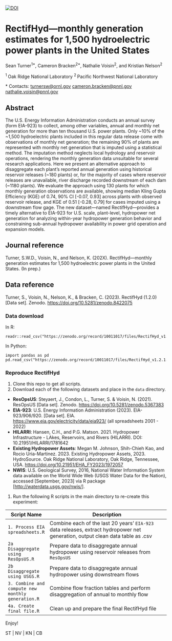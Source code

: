 [![DOI](https://zenodo.org/badge/DOI/10.5281/zenodo.8422075.svg)](https://doi.org/10.5281/zenodo.8422075)

# RectifHyd—monthly generation estimates for 1,500 hydroelectric power plants in the United States

Sean Turner<sup>1\*</sup>, Cameron Bracken<sup>2\*</sup>, Nathalie Voisin<sup>2</sup>, and Kristian
Nelson<sup>2</sup>

<sup>1 </sup> Oak Ridge National Laboratory
<sup>2 </sup> Pacific Northwest National Laboratory

\* Contacts: <turnersw@ornl.gov> <cameron.bracken@pnnl.gov> <nathalie.voisin@pnnl.gov>

## Abstract

The U.S. Energy Information Administration conducts an annual survey
(form EIA-923) to collect, among other variables, annual and monthly net
generation for more than ten thousand U.S. power plants. Only ~10% of
the ~1,500 hydroelectric plants included in this regular data release
come with observations of monthly net generation; the remaining 90% of
plants are represented with monthly net generation that is imputed using
a statistical method. The imputation method neglects local hydrology and
reservoir operations, rendering the monthly generation data unsuitable
for several research applications. Here we present an alternative
approach to disaggregate each plant’s reported annual generation using
historical reservoir releases (~180 plants) or, for the majority of
cases where reservoir releases are unavailable, river discharge recorded
downstream of each dam (~1180 plants). We evaluate the approach using
130 plants for which monthly generation observations are available,
showing median Kling Gupta Efficiency (KGE) of 0.74, 90% CI \[-0.07,
0.93\] across plants with observed reservoir release, and KGE of 0.51
\[-0.28, 0.79\] for cases imputed using a downstream flow gage. The new
dataset—named RectifHyd—provides a timely alternative to EIA-923 for
U.S. scale, plant-level, hydropower net generation for analyzing
within-year hydropower generation behavior and constraining sub-annual
hydropower availability in power grid operation and expansion models.

## Journal reference

Turner, S.W.D., Voisin, N., and Nelson, K. (202X). RectifHyd—monthly
generation estimates for 1,500 hydroelectric power plants in the United
States. (In prep.)

## Data reference

Turner, S., Voisin, N., Nelson, K., & Bracken, C. (2023). RectifHyd
(1.2.0) \[Data set\]. Zenodo. <https://doi.org/10.5281/zenodo.8422075>

### Data download

In R:

    readr::read_csv("https://zenodo.org/record/10011017/files/RectifHyd_v1.2.1.csv")

In Python:

    import pandas as pd
    pd.read_csv("https://zenodo.org/record/10011017/files/RectifHyd_v1.2.1.csv")

### Reproduce RectifHyd

1.  Clone this repo to get all scripts.
2.  Download each of the following datasets and place in the `data`
    directory.

-   **ResOpsUS**: Steyaert, J., Condon, L., Turner, S. & Voisin, N.
    (2021). ResOpsUS \[Data set\]. Zenodo.
    <https://doi.org/10.5281/zenodo.5367383>
-   **EIA-923**: U.S. Energy Information Administration (2023).
    EIA-923/906/920. \[Data set\]. EIA.
    <https://www.eia.gov/electricity/data/eia923/> (all spreadsheets
    2001 - 2022)
-   **HILARRI**: Hansen, C.H., and P.G. Matson. 2021. Hydropower
    Infrastructure - LAkes, Reservoirs, and Rivers (HILARRI). DOI:
    10.21951/HILARRI/1781642
-   **Existing Hydropower Assets**: Megan M. Johnson, Shih-Chieh Kao,
    and Rocio Uria-Martinez. 2023. Existing Hydropower Assets, 2023.
    HydroSource. Oak Ridge National Laboratory, Oak Ridge, Tennessee,
    USA. <https://doi.org/10.21951/EHA_FY2023/1972057>
-   **NWIS**: U.S. Geological Survey, 2016, National Water Information
    System data available on the World Wide Web (USGS Water Data for the
    Nation), accessed \[September, 2023\] via R package
    \[<http://waterdata.usgs.gov/nwis/>\].

1.  Run the following R scripts in the main directory to re-create this
    experiment:

<table>
<colgroup>
<col style="width: 17%" />
<col style="width: 82%" />
</colgroup>
<thead>
<tr class="header">
<th>Script Name</th>
<th>Description</th>
</tr>
</thead>
<tbody>
<tr class="odd">
<td><code>1. Process EIA spreadsheets.R</code></td>
<td>Combine each of the last 20 years’ <code>EIA-923</code> data
releases, extract hydropower net generation, output clean data table as
.csv</td>
</tr>
<tr class="even">
<td><code>2a Disaggregate using ResOpsUS.R</code></td>
<td>Prepare data to disaggregate annual hydropower using reservoir
releases from <code>ResOpsUS</code></td>
</tr>
<tr class="odd">
<td><code>2b Disaggregate using USGS.R</code></td>
<td>Prepare data to disaggregate annual hydropower using downstream
flows</td>
</tr>
<tr class="even">
<td><code>3. Combine and compute new monthly generation.R</code></td>
<td>Combine flow fraction tables and perform disaggregation of annual to
monthly flow</td>
</tr>
<tr class="odd">
<td><code>4a. Create final file.R</code></td>
<td>Clean up and prepare the final RectifHyd file</td>
</tr>
</tbody>
</table>

Enjoy!

ST | NV | KN | CB
